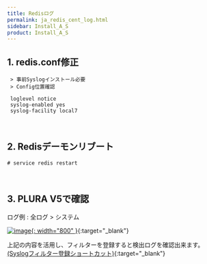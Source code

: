 ```yaml
---
title: Redisログ
permalink: ja_redis_cent_log.html
sidebar: Install_A_S
product: Install_A_S
---
```



## 1. redis.conf修正

     > 事前Syslogインストール必要
     > Config位置確認

     loglevel notice
     syslog-enabled yes
     syslog-facility local7

<br />

## 2. Redisデーモンリブート

`# service redis restart`

<br />

## 3. PLURA V5で確認

ログ例 : 全ログ > システム

[![image](/docs/images/Ins_G/redis_c/1.png){: width="800" }](/docs/images/Ins_G/redis_c/1.png){:target="_blank"}

上記の内容を活用し、フィルターを登録すると検出ログを確認出来ます。 
[(Syslogフィルター登録ショートカット)](https://qubitsec.github.io/ko_f_regi_syslog.html){:target="_blank"}